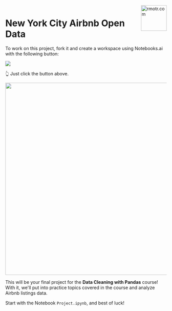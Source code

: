 <img align="right" width="80" alt="rmotr.com" src="https://user-images.githubusercontent.com/7065401/45454218-80bee800-b6b9-11e8-97bb-bb5e7675f440.png">

# New York City Airbnb Open Data

To work on this project, fork it and create a workspace using Notebooks.ai with the following button:

<a href="https://notebooks.ai/fork/rmotr-curriculum/dcp-new-york-city-airbnb-open-data-012aae79" target="_blank">
  <img src="https://user-images.githubusercontent.com/7065401/71195210-3c32dc80-226c-11ea-8fcc-b1d51f6270ab.png">
</a
<br>

👆 Just click the button above.

<p align="center">
  <img width="600px" src="https://user-images.githubusercontent.com/7065401/69450217-6cee2780-0d3b-11ea-947b-461ea407da85.jpg">
</p>

This will be your final project for the **Data Cleaning with Pandas** course! With it, we'll put into practice topics covered in the course and analyze Airbnb listings data.

Start with the Notebook `Project.ipynb`, and best of luck!